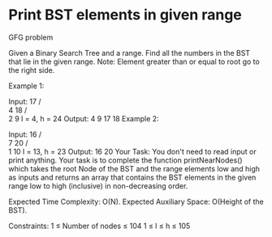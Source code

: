 # Print BST elements in given range
GFG problem

Given a Binary Search Tree and a range. Find all the numbers in the BST that lie in the given range.
Note: Element greater than or equal to root go to the right side.

Example 1:

Input:
       17
     /    \
    4     18
  /   \
 2     9 
l = 4, h = 24
Output: 4 9 17 18 
Example 2:

Input:
       16
     /    \
    7     20
  /   \
 1    10
l = 13, h = 23
Output: 16 20 
Your Task:
You don't need to read input or print anything. Your task is to complete the function printNearNodes() which takes the root Node of the BST and the range elements low and high as inputs and returns an array that contains the BST elements in the given range low to high (inclusive) in non-decreasing order.

Expected Time Complexity: O(N).
Expected Auxiliary Space: O(Height of the BST).

Constraints:
1 ≤ Number of nodes ≤ 104
1 ≤ l ≤ h ≤ 105